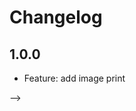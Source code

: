 # Changelog

## 1.0.0

- Feature: add image print
<!-- - Bug Fix: bar code fix -->
<!-- - Documentation: Update the documentation --> -->
